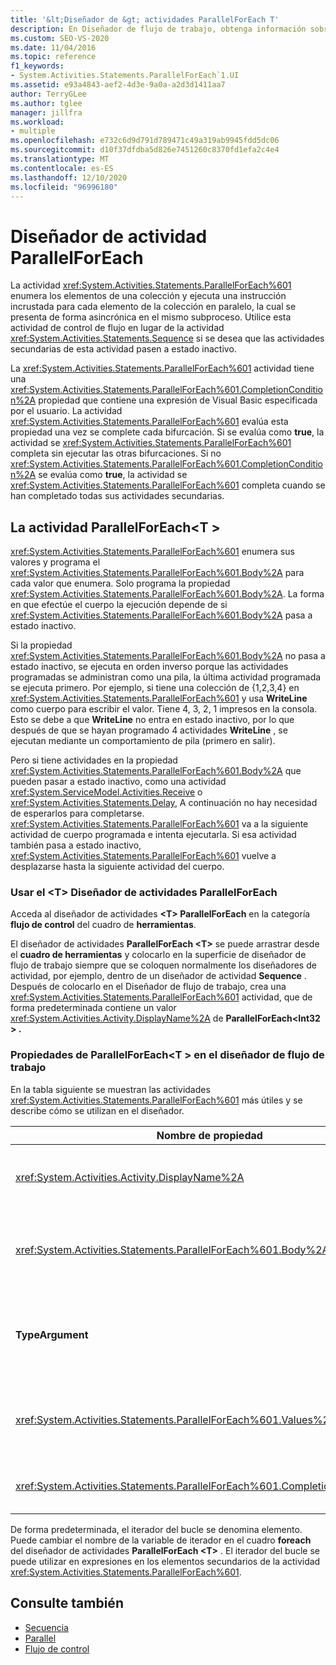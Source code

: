 ```yaml
---
title: '&lt;Diseñador de &gt; actividades ParallelForEach T'
description: En Diseñador de flujo de trabajo, obtenga información sobre cómo la <T> actividad ParallelForEach enumera los elementos de una colección y ejecuta una instrucción incrustada para cada elemento de la colección en paralelo.
ms.custom: SEO-VS-2020
ms.date: 11/04/2016
ms.topic: reference
f1_keywords:
- System.Activities.Statements.ParallelForEach`1.UI
ms.assetid: e93a4843-aef2-4d3e-9a0a-a2d3d1411aa7
author: TerryGLee
ms.author: tglee
manager: jillfra
ms.workload:
- multiple
ms.openlocfilehash: e732c6d9d791d789471c49a319ab9945fdd5dc06
ms.sourcegitcommit: d10f37dfdba5d826e7451260c8370fd1efa2c4e4
ms.translationtype: MT
ms.contentlocale: es-ES
ms.lasthandoff: 12/10/2020
ms.locfileid: "96996180"
---
```

# <a name="parallelforeach-activity-designer"></a>Diseñador de actividad ParallelForEach

La actividad <xref:System.Activities.Statements.ParallelForEach%601> enumera los elementos de una colección y ejecuta una instrucción incrustada para cada elemento de la colección en paralelo, la cual se presenta de forma asincrónica en el mismo subproceso. Utilice esta actividad de control de flujo en lugar de la actividad <xref:System.Activities.Statements.Sequence> si se desea que las actividades secundarias de esta actividad pasen a estado inactivo.

La <xref:System.Activities.Statements.ParallelForEach%601> actividad tiene una <xref:System.Activities.Statements.ParallelForEach%601.CompletionCondition%2A> propiedad que contiene una expresión de Visual Basic especificada por el usuario. La actividad <xref:System.Activities.Statements.ParallelForEach%601> evalúa esta propiedad una vez se complete cada bifurcación. Si se evalúa como **true**, la actividad se <xref:System.Activities.Statements.ParallelForEach%601> completa sin ejecutar las otras bifurcaciones. Si no <xref:System.Activities.Statements.ParallelForEach%601.CompletionCondition%2A> se evalúa como **true**, la actividad se <xref:System.Activities.Statements.ParallelForEach%601> completa cuando se han completado todas sus actividades secundarias.

## <a name="the-parallelforeacht-activity"></a>La actividad ParallelForEach<T \>

<xref:System.Activities.Statements.ParallelForEach%601> enumera sus valores y programa el <xref:System.Activities.Statements.ParallelForEach%601.Body%2A> para cada valor que enumera. Solo programa la propiedad <xref:System.Activities.Statements.ParallelForEach%601.Body%2A>. La forma en que efectúe el cuerpo la ejecución depende de si <xref:System.Activities.Statements.ParallelForEach%601.Body%2A> pasa a estado inactivo.

Si la propiedad <xref:System.Activities.Statements.ParallelForEach%601.Body%2A> no pasa a estado inactivo, se ejecuta en orden inverso porque las actividades programadas se administran como una pila, la última actividad programada se ejecuta primero. Por ejemplo, si tiene una colección de {1,2,3,4} en <xref:System.Activities.Statements.ParallelForEach%601> y usa **WriteLine** como cuerpo para escribir el valor. Tiene 4, 3, 2, 1 impresos en la consola. Esto se debe a que **WriteLine** no entra en estado inactivo, por lo que después de que se hayan programado 4 actividades **WriteLine** , se ejecutan mediante un comportamiento de pila (primero en salir).

Pero si tiene actividades en la propiedad <xref:System.Activities.Statements.ParallelForEach%601.Body%2A> que pueden pasar a estado inactivo, como una actividad <xref:System.ServiceModel.Activities.Receive> o <xref:System.Activities.Statements.Delay>, A continuación no hay necesidad de esperarlos para completarse. <xref:System.Activities.Statements.ParallelForEach%601> va a la siguiente actividad de cuerpo programada e intenta ejecutarla. Si esa actividad también pasa a estado inactivo, <xref:System.Activities.Statements.ParallelForEach%601> vuelve a desplazarse hasta la siguiente actividad del cuerpo.

### <a name="using-the-parallelforeacht-activity-designer"></a>Usar el \<T> Diseñador de actividades ParallelForEach

Acceda al diseñador de actividades **\<T> ParallelForEach** en la categoría **flujo de control** del cuadro de **herramientas**.

El diseñador de actividades **ParallelForEach \<T>** se puede arrastrar desde el **cuadro de herramientas** y colocarlo en la superficie de diseñador de flujo de trabajo siempre que se coloquen normalmente los diseñadores de actividad, por ejemplo, dentro de un diseñador de actividad **Sequence** . Después de colocarlo en el Diseñador de flujo de trabajo, crea una <xref:System.Activities.Statements.ParallelForEach%601> actividad, que de forma predeterminada contiene un valor <xref:System.Activities.Activity.DisplayName%2A> de **ParallelForEach<Int32 \> .**

### <a name="parallelforeacht-properties-in-the-workflow-designer"></a>Propiedades de ParallelForEach<T \> en el diseñador de flujo de trabajo

En la tabla siguiente se muestran las actividades <xref:System.Activities.Statements.ParallelForEach%601> más útiles y se describe cómo se utilizan en el diseñador.

|Nombre de propiedad|Obligatorio|Uso|
|-|--------------|-|
|<xref:System.Activities.Activity.DisplayName%2A>|Falso|Especifica el nombre para mostrar descriptivo del diseñador de actividades en el encabezado. El valor predeterminado es **ParallelForEach \<Int32>**. El valor se puede editar opcionalmente en la cuadrícula de **propiedades** o directamente en el encabezado del diseñador de actividad.|
|<xref:System.Activities.Statements.ParallelForEach%601.Body%2A>|Falso|La actividad que se va a ejecutar para cada elemento en la colección. Para agregar la <xref:System.Activities.Statements.ParallelForEach%601.Body%2A> actividad, coloque una actividad del cuadro de herramientas en el cuadro **Body** del diseñador de actividades **\<T> ParallelForEach** con el texto de la sugerencia "Coloque la actividad aquí".|
|**TypeArgument**|Verdadero|Tipo de los elementos de la <xref:System.Activities.Statements.ParallelForEach%601.Values%2A> colección especificada por el parámetro genérico *T*. De forma predeterminada, **TypeArgument** se establece en **Int32**. Para cambiar el tipo T en el diseñador de actividades **ParallelForEach<T \>** , cambie el valor del cuadro combinado **TypeArgument** en la cuadrícula de propiedades.|
|<xref:System.Activities.Statements.ParallelForEach%601.Values%2A>|Verdadero|La colección de elementos en la que se va a iterar. Para establecer <xref:System.Activities.Statements.ParallelForEach%601.Values%2A> , escriba una expresión de Visual Basic en el cuadro **valores** del diseñador de actividades **foreach \><T** en el cuadro con el texto de la sugerencia "Escriba una expresión de VB" o en el cuadro **valores** de la ventana **propiedades** .|
|<xref:System.Activities.Statements.ParallelForEach%601.CompletionCondition%2A>||Se evalúa cuando se completa cada iteración. Si se evalúa como true, se cancelan las operaciones programadas pendientes. Si no se establece esta propiedad, se ejecutan todas las instrucciones programadas hasta su compleción.|

De forma predeterminada, el iterador del bucle se denomina elemento. Puede cambiar el nombre de la variable de iterador en el cuadro **foreach** del diseñador de actividades **ParallelForEach \<T>** . El iterador del bucle se puede utilizar en expresiones en los elementos secundarios de la actividad <xref:System.Activities.Statements.ParallelForEach%601>.

## <a name="see-also"></a>Consulte también

- [Secuencia](../workflow-designer/sequence-activity-designer.md)
- [Parallel](../workflow-designer/parallel-activity-designer.md)
- [Flujo de control](../workflow-designer/control-flow-activity-designers.md)